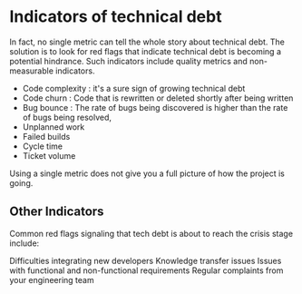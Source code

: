 # Indicators of technical debt

In fact, no single metric can tell the whole story about technical debt. The solution is to look for red flags that indicate technical debt is becoming a potential hindrance. Such indicators include quality metrics and non-measurable indicators.

- Code complexity : it's a sure sign of growing technical debt
- Code churn : Code that is rewritten or deleted shortly after being written
- Bug bounce : The rate of bugs being discovered is higher than the rate of bugs being resolved,
- Unplanned work
- Failed builds
- Cycle time
- Ticket volume

Using a single metric does not give you a full picture of how the project is going.


## Other Indicators
Common red flags signaling that tech debt is about to reach the crisis stage include:

Difficulties integrating new developers
Knowledge transfer issues
Issues with functional and non-functional requirements
Regular complaints from your engineering team